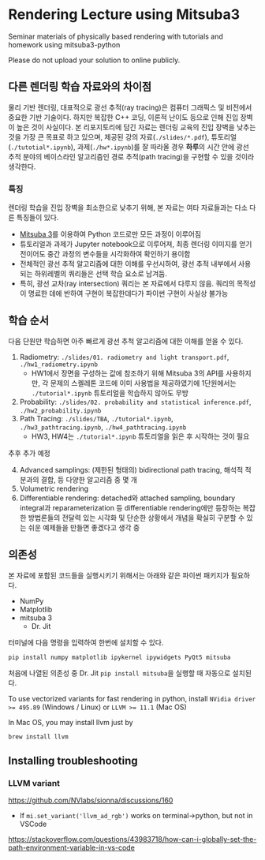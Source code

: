 # Rendering Lecture using Mitsuba3
Seminar materials of physically based rendering with tutorials and homework using mitsuba3-python

Please do not upload your solution to online publicly.



## 다른 렌더링 학습 자료와의 차이점

물리 기반 렌더링, 대표적으로 광선 추적(ray tracing)은 컴퓨터 그래픽스 및 비전에서 중요한 기반 기술이다. 하지만 복잡한 C++ 코딩, 이론적 난이도 등으로 인해 진입 장벽이 높은 것이 사실이다. 본 리포지토리에 담긴 자료는 렌더링 교육의 진입 장벽을 낮추는 것을 가장 큰 목표로 하고 있으며, 제공된 강의 자료(`./slides/*.pdf`), 튜토리얼(`./tutotial*.ipynb`), 과제(`./hw*.ipynb`)를 잘 따라올 경우 **하루**의 시간 안에 광선 추적 분야의 베이스라인 알고리즘인 경로 추적(path tracing)을 구현할 수 있을 것이라 생각한다.



### 특징

렌더링 학습을 진입 장벽을 최소한으로 낮추기 위해, 본 자료는 여타 자료들과는 다소 다른 특징들이 있다.

* [Mitsuba 3](https://www.mitsuba-renderer.org/)를 이용하여 Python 코드로만 모든 과정이 이루어짐
* 튜토리얼과 과제가 Jupyter notebook으로 이루어져, 최종 렌더링 이미지를 얻기 전이어도 중간 과정의 변수들을 시각화하여 확인하기 용이함
* 전체적인 광선 추적 알고리즘에 대한 이해를 우선시하여, 광선 추적 내부에서 사용되는 하위레벨의 쿼리들은 선택 학습 요소로 남겨둠. 
* 특히, 광선 교차(ray intersection) 쿼리는 본 자료에서 다루지 않음. 쿼리의 목적성이 명료한 데에 반하여 구현이 복잡한데다가 파이썬 구현이 사실상 불가능



## 학습 순서

다음 단원만 학습하면 아주 빠르게 광선 추척 알고리즘에 대한 이해를 얻을 수 있다.

1. Radiometry: `./slides/01. radiometry and light transport.pdf`, `./hw1_radiometry.ipynb`
   * HW1에서 장면을 구성하는 값에 참조하기 위해 Mitsuba 3의 API를 사용하지만, 각 문제의 스켈레톤 코드에 이미 사용법을 제공하였기에 1단원에서는 `./tutorial*.ipynb` 튜토리얼을 학습하지 않아도 무방
2. Probability: `./slides/02. probability and statistical inference.pdf`, `./hw2_probability.ipynb`
3. Path Tracing: `./slides/TBA`, `./tutorial*.ipynb`, `./hw3_pathtracing.ipynb`, `./hw4_pathtracing.ipynb`
   * HW3, HW4는 `./tutorial*.ipynb` 튜토리얼을 읽은 후 시작하는 것이 필요



추후 추가 예정

4. Advanced samplings: (제한된 형태의) bidirectional path tracing, 해석적 적분과의 결합, 등 다양한 알고리즘 중 몇 개
5. Volumetric rendering
6. Differentiable rendering: detached와 attached sampling, boundary integral과 reparameterization 등 differentiable rendering에만 등장하는 복잡한 방법론들의 전달력 있는 시각화 및 단순한 상황에서 개념을 확실히 구분할 수 있는 쉬운 예제들을 만들면 좋겠다고 생각 중



## 의존성

본 자료에 포함된 코드들을 실행시키기 위해서는 아래와 같은 파이썬 패키지가 필요하다.

* NumPy
* Matplotlib
* mitsuba 3
  * Dr. Jit


터미널에 다음 명령을 입력하여 한번에 설치할 수 있다.

`pip install numpy matplotlib ipykernel ipywidgets PyQt5 mitsuba`

처음에 나열된 의존성 중 Dr. Jit `pip install mitsuba`을 실행할 때 자동으로 설치된다.



To use vectorized variants for fast rendering in python, install `NVidia driver >= 495.89` (Windows / Linux) or `LLVM >= 11.1` (Mac OS)

In Mac OS, you may install llvm just by

`brew install llvm`



## Installing troubleshooting

### LLVM variant

https://github.com/NVlabs/sionna/discussions/160



* If `mi.set_variant('llvm_ad_rgb')` works on terminal->python, but not in VSCode

https://stackoverflow.com/questions/43983718/how-can-i-globally-set-the-path-environment-variable-in-vs-code
